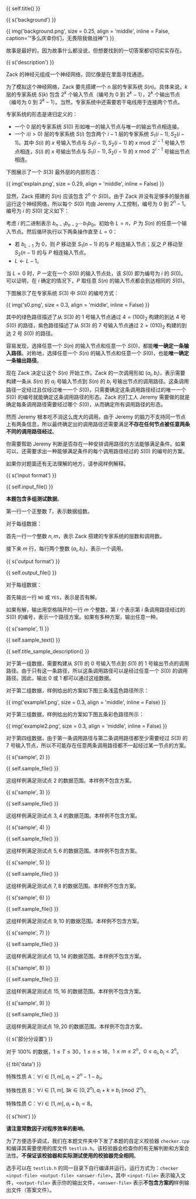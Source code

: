 {{ self.title() }}

{{ s('background') }}

{{ img('background.png', size = 0.25, align = 'middle', inline = False, caption='“多么庆幸你们，无畏陪我做战神”') }}

故事是最好的，因为故事什么都没说，但想要找到的一切答案都切切实实存在。

{{ s('description') }}

Zack 的神经元组成一个神经网络，回忆像是在里面寻找通途。

为了模拟这个神经网络，Zack 要先搭建一个 $n$ 层的专家系统 $S(n)$。具体来说，$k$ 层的专家系统 $S(k)$ 包含 $2^k$ 个输入节点（编号为 $0$ 到 $2^k-1$），$2^k$ 个输出节点（编号为 $0$ 到 $2^k-1$）。当然，专家系统中还需要若干电线用于连接两个节点。

专家系统的形态是递归定义的：

- 一个 $0$ 层的专家系统 $S(0)$ 形如唯一的输入节点与唯一的输出节点相连接。
- 一个 $i(i>0)$ 层的专家系统 $S(i)$ 包含两个 $i-1$ 层的专家系统 $S_1(i-1),S_2(i-1)$。其中 $S(i)$ 的 $x$ 号输入节点与 $S_1(i-1),S_2(i-1)$ 的 $x\bmod 2^{i-1}$ 号输入节点相连，$S(i)$ 的 $x$ 号输出节点与 $S_1(i-1),S_2(i-1)$ 的 $x\bmod 2^{i-1}$ 号输出节点相连。

下图展示了一个 $S(3)$ 最外层的内部形态：

{{ img('explain.png', size = 0.29, align = 'middle', inline = False) }}

显然，Zack 搭建的 $S(n)$ 应该包含 $2^n$ 个 $S(0)$。由于 Zack 并没有足够多的服务器运行这个神经网络，所以每个 $S(0)$ 均由 Jeremy 人工控制，编号为 $0$ 到 $2^n-1$。编号为 $i$ 的 $S(0)$ 定义如下：

考虑 $i$ 的二进制表示 $b_{n-1}b_{n-2}\cdots b_{1}b_{0}$。初始令 $L=n$，$P$ 为 $S(n)$ 的任意一个输入节点。然后循环执行以下两条操作直至 $L=0$：

- 若 $b_{L-1}$ 为 $0$，则 $P$ 移动至 $S_1(n-1)$ 的与 $P$ 相连输入节点；反之 $P$ 移动至 $S_2(n-1)$ 的与 $P$ 相连输入节点。
- $L\gets L-1$。

当 $L=0$ 时，$P$ 一定在一个 $S(0)$ 的输入节点处，该 $S(0)$ 即为编号为 $i$ 的 $S(0)$。可以证明，在 $i$ 确定的情况下，$P$ 取任意 $S(n)$ 的输入节点都会到达相同的 $S(0)$。

下图展示了在专家系统 $S(3)$ 中 $S(0)$ 的编号方式：

{{ img('s0.png', size = 0.3, align = 'middle', inline = False) }}

其中的绿色路径描述了从 $S(3)$ 的 $1$ 号输入节点通过 $4=(100)_2$ 构建的到达 $4$ 号 $S(0)$ 的路径，紫色路径描述了从 $S(3)$ 的 $7$ 号输入节点通过 $2=(010)_2$ 构建的到达 $2$ 号 $S(0)$ 的路径。

容易发现，选择任意一个 $S(n)$ 的输入节点和任意一个 $S(0)$，都能**唯一确定一条输入路径**。对称地，选择任意一个 $S(n)$ 的输入节点和任意一个 $S(0)$，也能**唯一确定一条输出路径**。

现在 Zack 决定让这个 $S(n)$ 开始工作。Zack 的一次调用形如 $(a_i,b_i)$，表示需要构建一条从 $S(n)$ 的 $a_i$ 号输入节点到 $S(n)$ 的 $b_i$ 号输出节点的调用路径。这条调用路径一定经过且仅经过唯一一个 $S(0)$，只需要确定这条调用路径经过的唯一一个 $S(0)$ 的编号就能确定这条调用路径的形态。Zack 的打工人 Jeremy 需要做的就是确定每条调用路径需要经过哪个 $S(0)$，从而确定所有调用路径的形态。

然而 Jeremy 根本吃不消这么庞大的调用。由于 Jeremy 的脑力不支持同一节点上有两条信息，所以最终确定出的调用路径还需要满足**不存在任何节点被任意两条不同的调用路径经过**。

你需要帮助 Jeremy 判断是否存在一种安排调用路径的方法能够满足条件。如果可以，还需要求出一种能够满足条件的每个调用路径经过的 $S(0)$ 的编号的方案。

如果你对题面还有无法理解的地方，请参阅样例解释。

{{ s('input format') }}

{{ self.input_file() }}

**本题包含多组测试数据**。

第一行一个正整数 $T$，表示数据组数。

对于每组数据：

首先一行一个整数 $n,m$，表示 Zack 搭建的专家系统的层数和调用数。

接下来 $m$ 行，每行两个整数 $(a_i,b_i)$，表示一个调用。

{{ s('output format') }}

{{ self.output_file() }}

对于每组数据：

首先输出一行 `NO` 或 `YES`，表示是否有解。

如果有解，输出用空格隔开的一行 $m$ 个整数，第 $i$ 个表示第 $i$ 条调用路径经过的 $S(0)$ 的编号，表示一个路径方案。如果有多种方案，输出任意一种。

{{ s('sample', 1) }}

{{ self.sample_text() }}

{{ self.title_sample_description() }}

对于第一组数据，需要构建从 $S(1)$ 的 $0$ 号输入节点到 $S(1)$ 的 $1$ 号输出节点的调用路径。由于只有这一条路径，所以这条调用路径可以是经过任意一个 $S(0)$ 的调用路径。因此，输出 $0$ 或 $1$ 都可以通过这组数据。

对于第二组数据，样例给出的方案如下图三条浅蓝色路径所示：

{{ img('example1.png', size = 0.3, align = 'middle', inline = False) }}

对于第三组数据，样例给出的方案如下图五条彩色路径所示：

{{ img('example2.png', size = 0.3, align = 'middle', inline = False) }}

对于第四组数据，由于第一条调用路径与第二条调用路径都至少需要经过 $S(3)$ 的 $7$ 号输入节点，所以不可能存在任意两条调用路径都不一起经过某一节点的方案。

{{ s('sample', 2) }}

{{ self.sample_file() }}

这组样例满足测试点 2 的数据范围。本样例不包含方案。

{{ s('sample', 3) }}

{{ self.sample_file() }}

这组样例满足测试点 $3,4$ 的数据范围。本样例不包含方案。

{{ s('sample', 4) }}

{{ self.sample_file() }}

这组样例满足测试点 $5,6$ 的数据范围。本样例不包含方案。

{{ s('sample', 5) }}

{{ self.sample_file() }}

这组样例满足测试点 $7,8$ 的数据范围。本样例不包含方案。

{{ s('sample', 6) }}

{{ self.sample_file() }}

这组样例满足测试点 $9,10$ 的数据范围。本样例不包含方案。

{{ s('sample', 7) }}

{{ self.sample_file() }}

这组样例满足测试点 $13,14$ 的数据范围。本样例不包含方案。

{{ s('sample', 8) }}

{{ self.sample_file() }}

这组样例满足测试点 $15,16$ 的数据范围。本样例不包含方案。

{{ s('sample', 9) }}

{{ self.sample_file() }}

这组样例满足测试点 $19,20$ 的数据范围。本样例不包含方案。

{{ s('部分分设置') }}

对于 $100\%$ 的数据，$1\le T\le 30$，$1\le n\le 16$，$1\le m\le 2^n$，$0\le a_i,b_i<2^n$。

{{ tbl('data') }}

特殊性质 A：$\forall i\in[1,m],a_i=2^n-1-b_i$。

特殊性质 B：$\forall i\in[1,m],\exists k\in[0,2^n), a_i+k\equiv b_i\pmod {2^n}$。

特殊性质 C：$\forall i\in[1,m],a_i+b_i<8$。

{{ s('hint') }}

**请注意常数因子对程序效率的影响**。

为了方便选手调试，我们在本题文件夹中下发了本题的自定义校验器 `checker.cpp` 和编译其需要使用的库文件 `testlib.h`。该校验器会检查你的有无解判断和方案合法性。**不保证该校验器和实际测试使用的校验器完全相同**。

选手可以在 `testlib.h` 的同一目录下自行编译并运行。运行方式为：`checker <input-file> <output-file> <answer-file>`，其中 `<input-file>` 表示输入文件，`<output-file>` 表示你的输出文件，`<answer-file>` 表示**不包含方案的**样例输出文件（答案文件）。